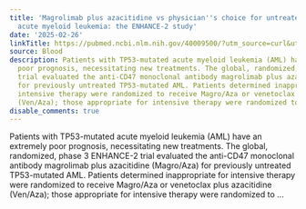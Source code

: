 ```yaml
---
title: 'Magrolimab plus azacitidine vs physician''s choice for untreated TP53-mutated
  acute myeloid leukemia: the ENHANCE-2 study'
date: '2025-02-26'
linkTitle: https://pubmed.ncbi.nlm.nih.gov/40009500/?utm_source=curl&utm_medium=rss&utm_campaign=journals&utm_content=7603509&fc=None&ff=20250227170931&v=2.18.0.post9+e462414
source: Blood
description: Patients with TP53-mutated acute myeloid leukemia (AML) have an extremely
  poor prognosis, necessitating new treatments. The global, randomized, phase 3 ENHANCE-2
  trial evaluated the anti-CD47 monoclonal antibody magrolimab plus azacitidine (Magro/Aza)
  for previously untreated TP53-mutated AML. Patients determined inappropriate for
  intensive therapy were randomized to receive Magro/Aza or venetoclax plus azacitidine
  (Ven/Aza); those appropriate for intensive therapy were randomized to ...
disable_comments: true
---
```

Patients with TP53-mutated acute myeloid leukemia (AML) have an extremely poor prognosis, necessitating new treatments. The global, randomized, phase 3 ENHANCE-2 trial evaluated the anti-CD47 monoclonal antibody magrolimab plus azacitidine (Magro/Aza) for previously untreated TP53-mutated AML. Patients determined inappropriate for intensive therapy were randomized to receive Magro/Aza or venetoclax plus azacitidine (Ven/Aza); those appropriate for intensive therapy were randomized to ...